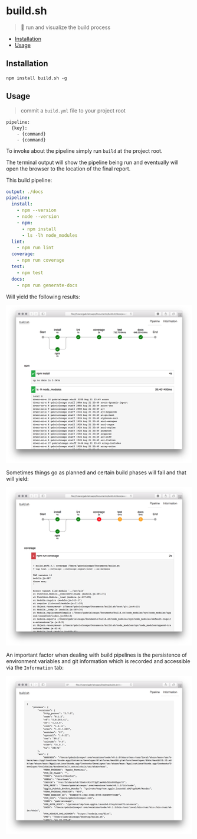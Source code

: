 # build.sh

> 🔨 run and visualize the build process

<!-- TOC depthFrom:2 depthTo:6 withLinks:1 updateOnSave:1 orderedList:0 -->

- [Installation](#installation)
- [Usage](#usage)

<!-- /TOC -->

## Installation

```
npm install build.sh -g
```

## Usage

> commit a `build.yml` file to your project root

```
pipeline:
  {key}:
    - {command}
    - {command}
```

To invoke about the pipeline simply run `build` at the project root.

The terminal output will show the pipeline being run and eventually will open the browser to the location of the final report.

This build pipeline:

```yaml
output: ./docs
pipeline:
  install:
    - npm --version
    - node --version
    - npm:
      - npm install
      - ls -lh node_modules
  lint:
    - npm run lint
  coverage:
    - npm run coverage
  test:
    - npm test
  docs:
    - npm run generate-docs
```

Will yield the following results:

![success.png](./docs/success.png)

Sometimes things go as planned and certain build phases will fail and that will yield:

![fail.png](./docs/fail.png)

An important factor when dealing with build pipelines is the persistence of environment variables and git information which is recorded and accessible via the `Information` tab:

![information.png](./docs/information.png)
